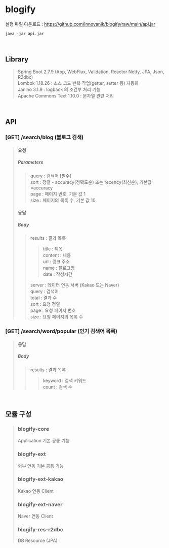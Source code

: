# blogify

실행 파일 다운로드 : <https://github.com/innovanik/blogify/raw/main/api.jar>
``` C
java -jar api.jar
```
<br/>

## Library
> Spring Boot 2.7.9 (Aop, WebFlux, Validation, Reactor Netty, JPA, Json, R2dbc)<br/>
> Lombok 1.18.26 : 소스 코드 반복 작업(getter, setter 등) 자동화<br/>
> Janino 3.1.9 : logback 의 조건부 처리 기능<br/>
> Apache Commons Text 1.10.0 : 문자열 관련 처리<br/>
<br/>

## API
### [GET] /search/blog (블로그 검색)
> #### 요청
> ##### Parameters
>> query : 검색어 [필수]<br/>
>> sort  : 정렬 - accuracy(정확도순) 또는 recency(최신순), 기본값=accuracy<br/>
>> page  : 페이지 번호, 기본 값 1<br/>
>> size  : 페이지의 목록 수, 기본 값 10<br/>
> #### 응답
> ##### Body
>> results : 결과 목록<br/>
>>> title : 제목<br/>
>>> content : 내용<br/>
>>> url  : 링크 주소<br/>
>>> name : 블로그명<br/>
>>> date : 작성시간<br/>
>>
>> server : 데이터 연동 서버 (Kakao 또는 Naver)<br/>
>> query  : 검색어<br/>
>> total  : 결과 수<br/>
>> sort   : 요청 정렬<br/>
>> page   : 요청 페이지 번호<br/>
>> size   : 요청 페이지의 목록 수<br/>
### [GET] /search/word/popular (인기 검색어 목록)<br/>
> #### 응답
> ##### Body
>> results : 결과 목록<br/>
>>> keyword : 검색 키워드<br/>
>>> count   : 검색 수<br/>
<br/>

## 모듈 구성
> ### blogify-core
> Application 기본 공통 기능
> ### blogify-ext
> 외부 연동 기본 공통 기능
> ### blogify-ext-kakao
> Kakao 연동 Client
> ### blogify-ext-naver
> Naver 연동 Client
> ### blogify-res-r2dbc
> DB Resource (JPA)

